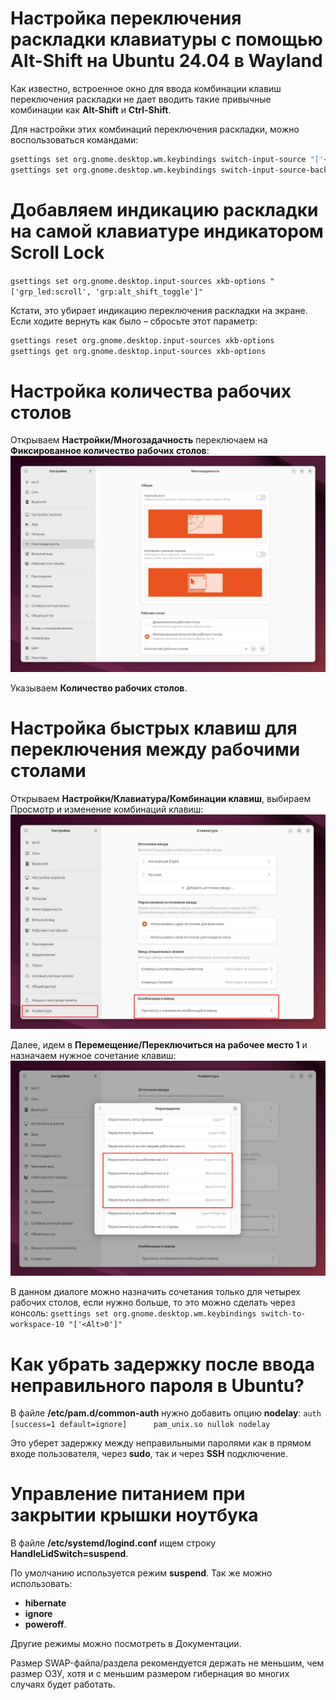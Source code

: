 # Настройка переключения раскладки клавиатуры с помощью Alt-Shift на Ubuntu 24.04 в Wayland
Как известно, встроенное окно для ввода комбинации клавиш переключения раскладки не дает вводить такие привычные комбинации как **Alt-Shift** и **Ctrl-Shift**.

Для настройки этих комбинаций переключения раскладки, можно воспользоваться командами:
```bash
gsettings set org.gnome.desktop.wm.keybindings switch-input-source "['<Alt>Shift_L']"
gsettings set org.gnome.desktop.wm.keybindings switch-input-source-backward "['<Shift>Alt_L']"
```
# Добавляем индикацию раскладки на самой клавиатуре индикатором Scroll Lock
`gsettings set org.gnome.desktop.input-sources xkb-options "['grp_led:scroll', 'grp:alt_shift_toggle']"`

Кстати, это убирает индикацию переключения раскладки на экране.
Если ходите вернуть как было – сбросьте этот параметр:
```bash
gsettings reset org.gnome.desktop.input-sources xkb-options
gsettings get org.gnome.desktop.input-sources xkb-options
```
# Настройка количества рабочих столов
Открываем **Настройки/Многозадачность** переключаем на **Фиксированное количество рабочих столов**:
![Настройки/Многозадачность](Многозадачность.png)

Указываем **Количество рабочих столов**.

# Настройка быстрых клавиш для переключения между рабочими столами
Открываем **Настройки/Клавиатура/Комбинации клавиш**, выбираем Просмотр и изменение комбинаций клавиш:
![Настройки/Клавиатура/Комбинации клавиш](Клавиатура.png)

Далее, идем в **Перемещение/Переключиться на рабочее место 1** и назначаем нужное сочетание клавиш:
![Перемещение/Переключиться на рабочее место 1](Перемещение.png)

В данном диалоге можно назначить сочетания только для четырех рабочих столов, если нужно больше, то это можно сделать через консоль:
`gsettings set org.gnome.desktop.wm.keybindings switch-to-workspace-10 "['<Alt>0']"`

# Как убрать задержку после ввода неправильного пароля в Ubuntu?
В файле **/etc/pam.d/common-auth** нужно добавить опцию **nodelay**:
`auth    [success=1 default=ignore]      pam_unix.so nullok nodelay`

Это уберет задержку между неправильными паролями как в прямом входе пользователя, через **sudo**, так и через **SSH** подключение.

# Управление питанием при закрытии крышки ноутбука
В файле **/etc/systemd/logind.conf** ищем строку **HandleLidSwitch=suspend**.

По умолчанию используется режим **suspend**. Так же можно использовать:
- **hibernate**
- **ignore**
- **poweroff**.

Другие режимы можно посмотреть в Документации.

Размер SWAP-файла/раздела рекомендуется держать не меньшим, чем размер ОЗУ, хотя и с меньшим размером гибернация во многих случаях будет работать.
